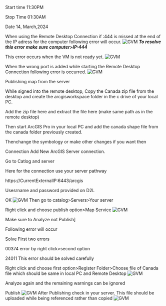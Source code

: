 
Start time 11:30PM 

Stop Time 01:30AM 

Date 14, March,2024 

When using the Remote Desktop Connection if :444 is missed at the end of the IP adress for the computer following error will occur. 
![GVM](./images/GetImage16.png)
***To resolve this error make sure computer>IP:444*** 

 

This error occurs when the VM is not ready yet.
![GVM](./images/GetImage17.png)

When the wrong port is added while starting the Remote Desktop Connection following error is occurred. 
![GVM](./images/GetImage18.png)

Publishing map from the server 

While signed into the remote desktop, Copy the Canada zip file from the desktop and create the arcgisworkspace folder in the c drive of your local PC. 

Add the zip file here and extract the file here (make same path as in the remote desktop) 

Then start ArcGIS Pro in your local PC and add the canada shape file from the canada folder previously created. 

Thenchange the symbology or make other changes if you want then  

Connection Add New ArcGIS Server connection. 

Go to Catlog and server 

Here for the connection use your server pathway 

https://CurrentExternalIP:6443/arcgis 

Usesrname and password provided on D2L 

OK 
![GVM](./images/GetImage19.png)
Then go to catalog>Servers>Your server 

Right click and choose publish option>Map Service
![GVM](./images/GetImage20.png)

Make sure to Analyze not Publish] 

Following error will occur 

Solve First two errors  

00374 error by right click>second option 

24011 This error should be solved carefully 

Right click and choose first option>Register Folder>Choose file of Canada file which should be same in local PC and Remote Desktop 
![GVM](./images/GetImage21.png)

Analyze again and the remaining warnings can be ignored  

Publish 
![GVM](./images/GetImage22.png)
After Publishing check in your server. This file should be uploaded while being referenced rather than copied
![GVM](./images/GetImage23.png)



